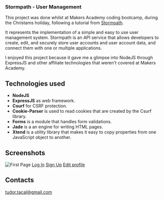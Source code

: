 ### Stormpath - User Management

This project was done whilst at Makers Academy coding bootcamp, during the Christams holiday, following a tutorial from [Stormpath](https://stormpath.com/blog/build-nodejs-express-stormpath-app).

It represents the implementation of a simple and easy to use user management system. Stormpath is an API service that allows developers to create, edit, and securely store
user accounts and user account data, and connect them with one or multiple applications.  

I enjoyed this project because it gave me a glimpse into NodeJS through ExpressJS and other affiliate technologies that weren't covered at Makers Academy. 

## Technologies used

* **NodeJS**  
* **ExpressJS** as web framework.
* **Csurf** for CSRF protection.
* **Cookie-Parser** is used to read cookies that are created by the Csurf library.
* **Forms** is a module that handles form validations.
* **Jade** is a an engine for writing HTML pages.
* **Xtend** is a utility library that makes it easy to copy properties from one JavaScript object to another.

## Screenshots

![First Page](https://s28.postimg.org/n0as7lrbx/Screen_Shot_2016_12_25_at_18_37_07.png)
[Log In](https://s27.postimg.org/3ro7vbsbn/Screen_Shot_2016_12_25_at_18_37_30.png)
[Sign Up](https://s23.postimg.org/rnd79o3q3/Screen_Shot_2016_12_25_at_18_37_38.png)
[Edit profile](https://s29.postimg.org/ttbs2z3g7/Screen_Shot_2016_12_25_at_18_37_56.png)

## Contacts

tudor.tacal@gmail.com

